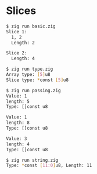 # Slices

```bash
$ zig run basic.zig
Slice 1:
  1, 2
  Length: 2

Slice 2:
  Length: 4
```

```bash
$ zig run type.zig
Array type: [5]u8
Slice type: *const [5]u8
```

```bash
$ zig run passing.zig
Value: 1
length: 5
Type: []const u8

Value: 1
length: 8
Type: []const u8

Value: 3
length: 4
Type: []const u8
```

```bash
$ zig run string.zig
Type: *const [11:0]u8, Length: 11
```
